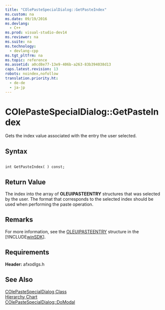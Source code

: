 ```yaml
---
title: "COlePasteSpecialDialog::GetPasteIndex"
ms.custom: na
ms.date: 09/19/2016
ms.devlang: 
  - C++
ms.prod: visual-studio-dev14
ms.reviewer: na
ms.suite: na
ms.technology: 
  - devlang-cpp
ms.tgt_pltfrm: na
ms.topic: reference
ms.assetid: a0cd8e77-13e9-406b-a263-83b394038d13
caps.latest.revision: 13
robots: noindex,nofollow
translation.priority.ht: 
  - de-de
  - ja-jp
---
```

# COlePasteSpecialDialog::GetPasteIndex
Gets the index value associated with the entry the user selected.  
  
## Syntax  
  
```  
  
int GetPasteIndex( ) const;  
```  
  
## Return Value  
 The index into the array of **OLEUIPASTEENTRY** structures that was selected by the user. The format that corresponds to the selected index should be used when performing the paste operation.  
  
## Remarks  
 For more information, see the [OLEUIPASTEENTRY](http://msdn.microsoft.com/library/windows/desktop/ms690165) structure in the [!INCLUDE[winSDK](../vs140/includes/winSDK_md.md)].  
  
## Requirements  
 **Header:** afxodlgs.h  
  
## See Also  
 [COlePasteSpecialDialog Class](../vs140/COlePasteSpecialDialog-Class.md)   
 [Hierarchy Chart](../vs140/Hierarchy-Chart.md)   
 [COlePasteSpecialDialog::DoModal](../vs140/COlePasteSpecialDialog--DoModal.md)